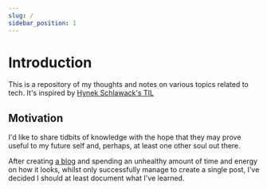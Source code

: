 ```yaml
---
slug: /
sidebar_position: 1
---
```

# Introduction
This is a repository of my thoughts and notes on various topics related to tech. It's inspired by [Hynek Schlawack's TIL](https://hynek.me/til/)

## Motivation
I'd like to share tidbits of knowledge with the hope that they may prove useful to my future self and, perhaps, at least
one other soul out there.

After creating [a blog](https://www.omairinam.com) and spending an unhealthy amount of time and energy on how it looks,
whilst only successfully manage to create a single post, I've decided I should at least document what I've learned. 